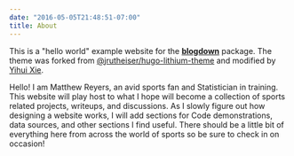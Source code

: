 ```yaml
---
date: "2016-05-05T21:48:51-07:00"
title: About
---
```


This is a "hello world" example website for the [**blogdown**](https://github.com/rstudio/blogdown) package. The theme was forked from [@jrutheiser/hugo-lithium-theme](https://github.com/jrutheiser/hugo-lithium-theme) and modified by [Yihui Xie](https://github.com/yihui/hugo-lithium).

Hello! I am Matthew Reyers, an avid sports fan and Statistician in training. This website will play host to what I hope will become a collection of sports related projects, writeups, and discussions. As I slowly figure out how designing a website works, I will add sections for Code demonstrations, data sources, and other sections I find useful. There should be a little bit of everything here from across the world of sports so be sure to check in on occasion! 